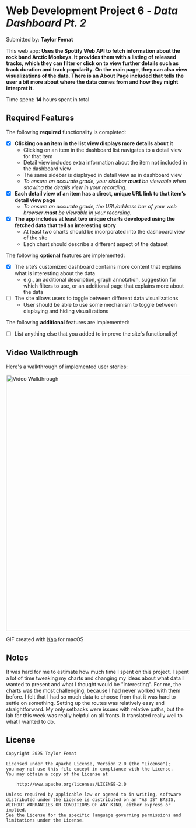 # Web Development Project 6 - *Data Dashboard Pt. 2*

Submitted by: **Taylor Femat**

This web app: **Uses the Spotify Web API to fetch information about the rock band Arctic Monkeys. It provides them with a listing of released tracks, which they can filter or click on to view further details such as track duration and track popularity. On the main page, they can also view visualizations of the data. There is an About Page included that tells the user a bit more about where the data comes from and how they might interpret it.**

Time spent: **14** hours spent in total

## Required Features

The following **required** functionality is completed:

- [x] **Clicking on an item in the list view displays more details about it**
  - Clicking on an item in the dashboard list navigates to a detail view for that item
  - Detail view includes extra information about the item not included in the dashboard view
  - The same sidebar is displayed in detail view as in dashboard view
  - *To ensure an accurate grade, your sidebar **must** be viewable when showing the details view in your recording.*
- [x] **Each detail view of an item has a direct, unique URL link to that item’s detail view page**
  -  *To ensure an accurate grade, the URL/address bar of your web browser **must** be viewable in your recording.*
- [x] **The app includes at least two unique charts developed using the fetched data that tell an interesting story**
  - At least two charts should be incorporated into the dashboard view of the site
  - Each chart should describe a different aspect of the dataset


The following **optional** features are implemented:

- [x] The site’s customized dashboard contains more content that explains what is interesting about the data 
  - e.g., an additional description, graph annotation, suggestion for which filters to use, or an additional page that explains more about the data
- [ ] The site allows users to toggle between different data visualizations
  - User should be able to use some mechanism to toggle between displaying and hiding visualizations 

  
The following **additional** features are implemented:

* [ ] List anything else that you added to improve the site's functionality!

## Video Walkthrough

Here's a walkthrough of implemented user stories:

<img src='https://github.com/logtay/web102_project5/blob/main/Project6Walkthrough.gif' title='Video Walkthrough' width='700' alt='Video Walkthrough' />

<!-- Replace this with whatever GIF tool you used! -->
GIF created with [Kap](https://getkap.co/) for macOS


## Notes

It was hard for me to estimate how much time I spent on this project. I spent a lot of time tweaking my charts and changing my ideas about what data I wanted to present and what I thought would be "interesting". For me, the charts was the most challenging, because I had never worked with them before. I felt that I had so much data to choose from that it was hard to settle on something. Setting up the routes was relatively easy and straightforward. My only setbacks were issues with relative paths, but the lab for this week was really helpful on all fronts. It translated really well to what I wanted to do. 

## License

    Copyright 2025 Taylor Femat

    Licensed under the Apache License, Version 2.0 (the "License");
    you may not use this file except in compliance with the License.
    You may obtain a copy of the License at

        http://www.apache.org/licenses/LICENSE-2.0

    Unless required by applicable law or agreed to in writing, software
    distributed under the License is distributed on an "AS IS" BASIS,
    WITHOUT WARRANTIES OR CONDITIONS OF ANY KIND, either express or implied.
    See the License for the specific language governing permissions and
    limitations under the License.
